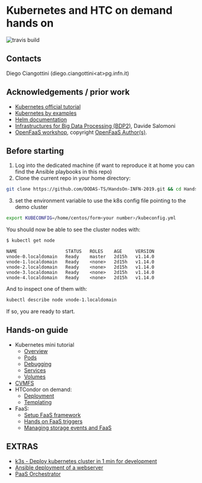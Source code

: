 # Kubernetes and HTC on demand hands on
![travis build](https://travis-ci.org/DODAS-TS/HandsOn-INFN-2019.svg?branch=master)

## Contacts

Diego Ciangottini (diego.ciangottini<at\>pg.infn.it)


## Acknowledgements / prior work

- [Kubernetes official tutorial](https://kubernetes.io/docs/tutorials)
- [Kubernetes by examples](http://kubernetesbyexample.com/)
- [Helm documentation](https://helm.sh/docs/topics/charts/)
- [Infrastructures for Big Data Processing (BDP2)](), Davide Salomoni
- [OpenFaaS workshop](https://github.com/openfaas/workshop), copyright [OpenFaaS Author(s)](https://github.com/openfaas/).

## Before starting

1. Log into the dedicated machine (if want to reproduce it at home you can find the Ansible playbooks in this repo)
2. Clone the current repo in your home directory:
```bash
git clone https://github.com/DODAS-TS/HandsOn-INFN-2019.git && cd HandsOn-INFN-2019
```
3. set the environment variable to use the k8s config file pointing to the demo cluster
```bash
export KUBECONFIG=/home/centos/form<your number>/kubeconfig.yml
```

You should now be able to see the cluster nodes with:

```bash
$ kubectl get node
```
```text
NAME                  STATUS   ROLES    AGE     VERSION
vnode-0.localdomain   Ready    master   2d15h   v1.14.0
vnode-1.localdomain   Ready    <none>   2d15h   v1.14.0
vnode-2.localdomain   Ready    <none>   2d15h   v1.14.0
vnode-3.localdomain   Ready    <none>   2d15h   v1.14.0
vnode-4.localdomain   Ready    <none>   2d15h   v1.14.0
```

And to inspect one of them with:

```bash
kubectl describe node vnode-1.localdomain
```

If so, you are ready to start.

## Hands-on guide

- Kubernetes mini tutorial
    - [Overview](k8s/overview.md)
    - [Pods](k8s/pods.md)
    - [Debugging](k8s/debugging.md)
    - [Services](k8s/services.md)
    - [Volumes](k8s/volumes.md)
- [CVMFS](htcondor/cvmfs.md)
- HTCondor on demand:
    - [Deployment](htcondor/deployment.md)
    - [Templating](htcondor/templating.md)
- FaaS:
  - [Setup FaaS framework](faas/faas.md)
  - [Hands on FaaS triggers](faas/events.md)
  - [Managing storage events and FaaS](faas/workflows.md)

## EXTRAS

- [k3s - Deploy kubernetes cluster in 1 min for development](faas/k3s.md)
- [Ansible deployment of a webserver](extras/ansible.md)
- [PaaS Orchestrator](extras/orchent.md)

